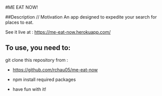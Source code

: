 #ME EAT NOW!

##Description // Motivation
An app designed to expedite your search for places to eat.

See it live at : https://me-eat-now.herokuapp.com/

## To use, you need to:

git clone this repository from :

- https://github.com/rchau05/me-eat-now

- npm install required packages

- have fun with it!
